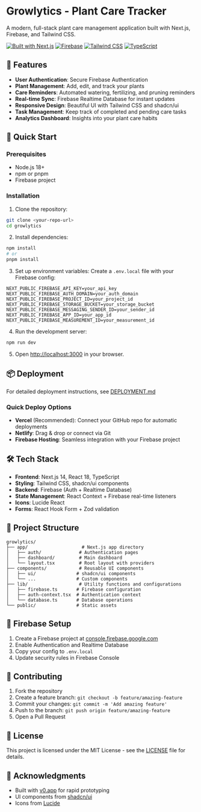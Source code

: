 # Growlytics - Plant Care Tracker

A modern, full-stack plant care management application built with Next.js, Firebase, and Tailwind CSS.

[![Built with Next.js](https://img.shields.io/badge/Built%20with-Next.js-black?style=for-the-badge&logo=next.js)](https://nextjs.org)
[![Firebase](https://img.shields.io/badge/Firebase-039BE5?style=for-the-badge&logo=Firebase&logoColor=white)](https://firebase.google.com)
[![Tailwind CSS](https://img.shields.io/badge/Tailwind_CSS-38B2AC?style=for-the-badge&logo=tailwind-css&logoColor=white)](https://tailwindcss.com)
[![TypeScript](https://img.shields.io/badge/TypeScript-007ACC?style=for-the-badge&logo=typescript&logoColor=white)](https://www.typescriptlang.org)

## 🌱 Features

- **User Authentication**: Secure Firebase Authentication
- **Plant Management**: Add, edit, and track your plants
- **Care Reminders**: Automated watering, fertilizing, and pruning reminders
- **Real-time Sync**: Firebase Realtime Database for instant updates
- **Responsive Design**: Beautiful UI with Tailwind CSS and shadcn/ui
- **Task Management**: Keep track of completed and pending care tasks
- **Analytics Dashboard**: Insights into your plant care habits

## 🚀 Quick Start

### Prerequisites

- Node.js 18+
- npm or pnpm
- Firebase project

### Installation

1. Clone the repository:
```bash
git clone <your-repo-url>
cd growlytics
```

2. Install dependencies:
```bash
npm install
# or
pnpm install
```

3. Set up environment variables:
Create a `.env.local` file with your Firebase config:
```env
NEXT_PUBLIC_FIREBASE_API_KEY=your_api_key
NEXT_PUBLIC_FIREBASE_AUTH_DOMAIN=your_auth_domain
NEXT_PUBLIC_FIREBASE_PROJECT_ID=your_project_id
NEXT_PUBLIC_FIREBASE_STORAGE_BUCKET=your_storage_bucket
NEXT_PUBLIC_FIREBASE_MESSAGING_SENDER_ID=your_sender_id
NEXT_PUBLIC_FIREBASE_APP_ID=your_app_id
NEXT_PUBLIC_FIREBASE_MEASUREMENT_ID=your_measurement_id
```

4. Run the development server:
```bash
npm run dev
```

5. Open [http://localhost:3000](http://localhost:3000) in your browser.

## 📦 Deployment

For detailed deployment instructions, see [DEPLOYMENT.md](./DEPLOYMENT.md)

### Quick Deploy Options

- **Vercel** (Recommended): Connect your GitHub repo for automatic deployments
- **Netlify**: Drag & drop or connect via Git
- **Firebase Hosting**: Seamless integration with your Firebase project

## 🛠️ Tech Stack

- **Frontend**: Next.js 14, React 18, TypeScript
- **Styling**: Tailwind CSS, shadcn/ui components
- **Backend**: Firebase (Auth + Realtime Database)
- **State Management**: React Context + Firebase real-time listeners
- **Icons**: Lucide React
- **Forms**: React Hook Form + Zod validation

## 📁 Project Structure

```
growlytics/
├── app/                    # Next.js app directory
│   ├── auth/              # Authentication pages
│   ├── dashboard/         # Main dashboard
│   └── layout.tsx         # Root layout with providers
├── components/            # Reusable UI components
│   ├── ui/               # shadcn/ui components
│   └── ...               # Custom components
├── lib/                   # Utility functions and configurations
│   ├── firebase.ts       # Firebase configuration
│   ├── auth-context.tsx  # Authentication context
│   └── database.ts       # Database operations
└── public/               # Static assets
```

## 🔧 Firebase Setup

1. Create a Firebase project at [console.firebase.google.com](https://console.firebase.google.com)
2. Enable Authentication and Realtime Database
3. Copy your config to `.env.local`
4. Update security rules in Firebase Console

## 🤝 Contributing

1. Fork the repository
2. Create a feature branch: `git checkout -b feature/amazing-feature`
3. Commit your changes: `git commit -m 'Add amazing feature'`
4. Push to the branch: `git push origin feature/amazing-feature`
5. Open a Pull Request

## 📄 License

This project is licensed under the MIT License - see the [LICENSE](LICENSE) file for details.

## 🙏 Acknowledgments

- Built with [v0.app](https://v0.app) for rapid prototyping
- UI components from [shadcn/ui](https://ui.shadcn.com)
- Icons from [Lucide](https://lucide.dev)
